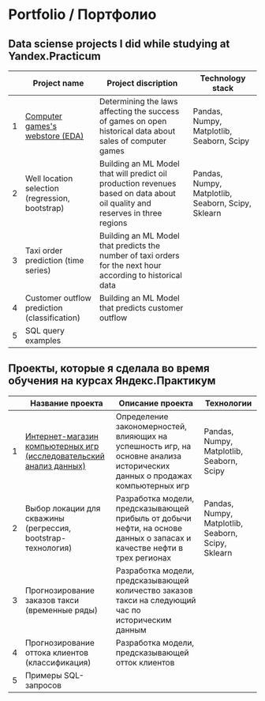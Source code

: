 # Portfolio / Портфолио
Data sciense projects I did while studying at Yandex.Practicum 
----------------------------------------------------------------------

| |Project name|Project discription|Technology stack|
|-|------------|-------------------|-------|
|1|[Computer games's webstore (EDA)](https://github.com/ssskvo/Portfolio/tree/main/Computer%20games's%20store)|Determining the laws affecting the success of games on open historical data about sales of computer games|Pandas, Numpy, Matplotlib, Seaborn, Scipy|
|2|Well location selection (regression, bootstrap)|Building an ML Model that will predict oil production revenues based on data about oil quality and reserves in three regions|Pandas, Numpy, Matplotlib, Seaborn, Scipy, Sklearn|
|3|Taxi order prediction (time series)|Building an ML Model that predicts the number of taxi orders for the next hour according to historical data|
|4|Customer outflow prediction (classification)|Building an ML Model that predicts customer outflow|
|5|SQL query examples| |


Проекты, которые я сделала во время обучения на курсах Яндекс.Практикум
-----------------------------------------------------------------------
| |Название проекта|Описание проекта|Технологии|
|-|------------|-------------------|-----------|
|1|[Интернет-магазин компьютерных игр (исследовательский анализ данных)](https://github.com/ssskvo/Portfolio/tree/main/Computer%20games's%20store)|Определение закономерностей, влияющих на успешность игр, на основне анализа исторических данных о продажах компьютерных игр|Pandas, Numpy, Matplotlib, Seaborn, Scipy|
|2|Выбор локации для скважины (регрессия, bootstrap-технология)|Разработка модели, предсказывающей прибыль от добычи нефти, на основе данных о запасах и качестве нефти в трех регионах|Pandas, Numpy, Matplotlib, Seaborn, Scipy, Sklearn|
|3|Прогнозирование заказов такси (временные ряды)|Разработка модели, предсказывающей количество заказов такси на следующий час по историческим данным|
|4|Прогнозирование оттока клиентов (классификация)|Разработка модели, предсказывающей отток клиентов|
|5|Примеры SQL-запросов||
